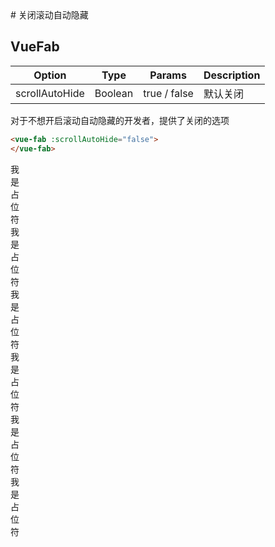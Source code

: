 <ClientOnly>
<vue-fab :scrollAutoHide="false">
</vue-fab>
</ClientOnly>
# 关闭滚动自动隐藏

## VueFab
| Option |  Type  | Params | Description |
| ------ | --------  | ------ | ----------  |
| scrollAutoHide  | Boolean | true / false | 默认关闭 |
对于不想开启滚动自动隐藏的开发者，提供了关闭的选项

``` html
<vue-fab :scrollAutoHide="false">
</vue-fab>
```

我<br />
是<br />
占<br />
位<br />
符<br />
我<br />
是<br />
占<br />
位<br />
符<br />
我<br />
是<br />
占<br />
位<br />
符<br />
我<br />
是<br />
占<br />
位<br />
符<br />
我<br />
是<br />
占<br />
位<br />
符<br />
我<br />
是<br />
占<br />
位<br />
符<br />